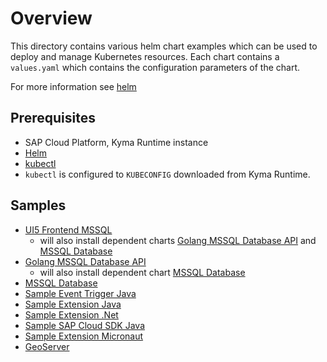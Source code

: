 # Overview

This directory contains various helm chart examples which can be used to deploy and manage Kubernetes resources.  Each chart contains a `values.yaml` which contains the configuration parameters of the chart.

For more information see [helm](https://helm.sh/)

## Prerequisites

- SAP Cloud Platform, Kyma Runtime instance
- [Helm](https://helm.sh/)
- [kubectl](https://kubernetes.io/docs/tasks/tools/install-kubectl/)
- `kubectl` is configured to `KUBECONFIG` downloaded from Kyma Runtime.

## Samples

- [UI5 Frontend MSSQL](./frontend-ui5-mssql/README.md)
  - will also install dependent charts [Golang MSSQL Database API](./api-mssql-go/README.md) and [MSSQL Database](./database-mssql/README.md)
- [Golang MSSQL Database API](./api-mssql-go/README.md)
  - will also install dependent chart [MSSQL Database](./database-mssql/README.md)
- [MSSQL Database](./database-mssql/README.md)
- [Sample Event Trigger Java](./sample-event-trigger-java/README.md)
- [Sample Extension Java](./sample-extension-java/README.md)
- [Sample Extension .Net](./sample-extension-dotnet/README.md)
- [Sample SAP Cloud SDK Java](./sample-cloudsdk-java/README.md)
- [Sample Extension Micronaut](./sample-extension-micronaut/README.md)
- [GeoServer](./geoserver/README.md)

